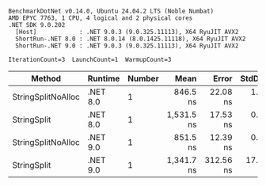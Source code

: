 ```

BenchmarkDotNet v0.14.0, Ubuntu 24.04.2 LTS (Noble Numbat)
AMD EPYC 7763, 1 CPU, 4 logical and 2 physical cores
.NET SDK 9.0.202
  [Host]            : .NET 9.0.3 (9.0.325.11113), X64 RyuJIT AVX2
  ShortRun-.NET 8.0 : .NET 8.0.14 (8.0.1425.11118), X64 RyuJIT AVX2
  ShortRun-.NET 9.0 : .NET 9.0.3 (9.0.325.11113), X64 RyuJIT AVX2

IterationCount=3  LaunchCount=1  WarmupCount=3  

```
| Method             | Runtime  | Number | Mean       | Error     | StdDev   | Min        | Max        | Gen0   | Gen1   | Allocated |
|------------------- |--------- |------- |-----------:|----------:|---------:|-----------:|-----------:|-------:|-------:|----------:|
| StringSplitNoAlloc | .NET 8.0 | 1      |   846.5 ns |  22.08 ns |  1.21 ns |   845.6 ns |   847.9 ns |      - |      - |         - |
| StringSplit        | .NET 8.0 | 1      | 1,531.5 ns |  17.53 ns |  0.96 ns | 1,530.8 ns | 1,532.6 ns | 0.1907 | 0.0019 |    3208 B |
| StringSplitNoAlloc | .NET 9.0 | 1      |   851.5 ns |  12.39 ns |  0.68 ns |   850.8 ns |   852.1 ns |      - |      - |         - |
| StringSplit        | .NET 9.0 | 1      | 1,341.7 ns | 312.56 ns | 17.13 ns | 1,328.6 ns | 1,361.1 ns | 0.1907 | 0.0019 |    3208 B |
